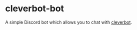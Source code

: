 # cleverbot-bot

A simple Discord bot which allows you to chat with [cleverbot](https://cleverbot.com).
